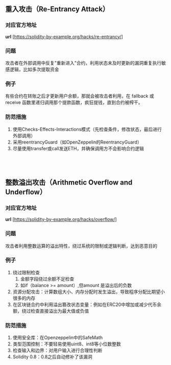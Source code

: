 ## 重入攻击（Re-Entrancy Attack）
### **对应官方地址**
**url** [https://solidity-by-example.org/hacks/re-entrancy/]

### **问题**
攻击者在外部调用中反复"重新进入"合约，利用状态未及时更新的漏洞重复执行敏感逻辑，比如多次提取资金

### **例子**
有些合约在转账之后才更新用户余额，那就会被攻击者利用，在 fallback 或 receive 函数里递归调用那个提款函数，疯狂提钱，直到合约被榨干。

### **防范措施**
1. 使用Checks-Effects-Interactions模式（先检查条件，修改状态，最后进行外部调用）
2. 采用reentrancyGuard（如OpenZeppelin的ReentrancyGuard）
3. 尽量使用transfer或call发送ETH，并确保调用方不会影响合约逻辑
</br></br></br></br>


## 整数溢出攻击（Arithmetic Overflow and Underflow）
### **对应官方地址**
**url** [https://solidity-by-example.org/hacks/overflow/]

### **问题**
攻击者利用整数运算的溢出特性，绕过系统的限制或逻辑判断，达到恶意目的

### **例子**
1. 绕过限制检查
   1. 金额字段绕过余额不足检查
   2. 如if（balance >= amount）,但amount 是溢出后的负数
2. 资源分配攻击：计算数组大小、内存分配时发生溢出，导致程序分配比期望小很多的内存
3. 在区块链合约中利用溢出篡改状态变量：例如在ERC20中增加或减少代币余额，绕过检查直接溢出为最大值或负值

### **防范措施**
1. 使用安全库：在Openzeppelin中的SafeMath
2. 类型范围控制：不要轻易使用uint8、int8等小位数整数
3. 检查输入和边界：对用户输入进行合理性判断
4. Solidity 0.8：0.8之后自动修补了该漏洞

</br></br></br></br>